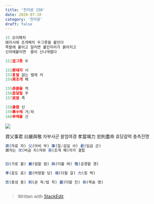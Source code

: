 ```yaml
---
title: '천자문 150'
date: 2020-07-10
category: '천자문'
draft: false
---
```

```js
15 오이패치
돼지시에 조개패치 두그릇을 붙인다
족발에 붙이고 달리면 붙인자리가 붉어지고
신차에붙이면  몸이 신나게맵다
```
```js
151豆그릇 두

152豕돼지 시
153豸발 없는 벌레 치
154貝조개 패

155赤붉을 적
156走달릴 주
157足발 족

158身몸 신
159車수레 거/차
160辛매울 신
```
![](https://i.ibb.co/wRrV8j5/2020-07-10-10-51-15.png)

資父事君  曰嚴與敬 자부사군 왈엄여경
孝當竭力  忠則盡命 효당갈력 충측진명
```js
資(자료 자) 父(아비 부) 事(일/섬길 사) 君(임금 군)
資자는 次(버금 차)자와 貝(조개 패)자가 결합


曰(가로 왈) 嚴(엄할 엄) 與(더불 여) 敬(공경할 경)

孝(효도 효) 當(마땅할 당) 竭(다할 갈) 力(힘 력)

忠(충성 충) 則(곧 즉/법 칙) 盡(다할 진) 命(목숨 명)



```

> Written with [StackEdit](https://stackedit.io/).
<!--stackedit_data:
eyJoaXN0b3J5IjpbMTkyMjIzMjY5MiwtMTkwNjY5NTg5OCwtMj
QwMjc4NDQwXX0=
-->